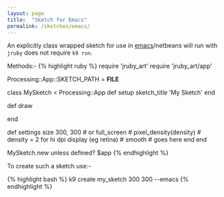```yaml
---
layout: page
title:  "Sketch for Emacs"
permalink: /sketches/emacs/
---
```


An explicitly class wrapped sketch for use in [emacs][]/netbeans will run with `jruby` does not require `k9 run`.

Methods:-
{% highlight ruby %}
require 'jruby_art'
require 'jruby_art/app'

Processing::App::SKETCH_PATH = __FILE__

class MySketch < Processing::App
  def setup
    sketch_title 'My Sketch'
  end

  def draw

  end

  def settings
    size 300, 300 # or full_screen
    # pixel_density(density) # density = 2 for hi dpi display (eg retina)
    # smooth # goes here
  end
end

MySketch.new unless defined? $app
{% endhighlight %}

To create such a sketch use:-

{% highlight bash %}
k9 create my_sketch 300 300 --emacs
{% endhighlight %}

[emacs]:https://github.com/ruby-processing/JRubyArt/wiki/Using-emacs-as-your-JRubyArt-Ide

